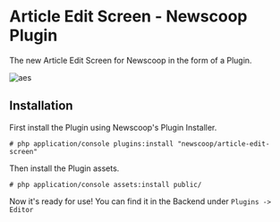 Article Edit Screen - Newscoop Plugin
=================================

The new Article Edit Screen for Newscoop in the form of a Plugin.


![aes](http://oi58.tinypic.com/fvll5i.jpg)


Installation
-------

First install the Plugin using Newscoop's Plugin Installer.

```# php application/console plugins:install "newscoop/article-edit-screen"```

Then install the Plugin assets.

```# php application/console assets:install public/```

Now it's ready for use! You can find it in the Backend under `Plugins -> Editor`
